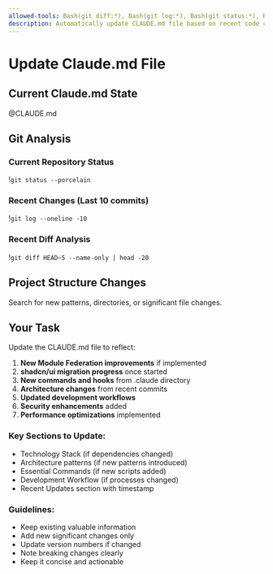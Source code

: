 ```yaml
---
allowed-tools: Bash(git diff:*), Bash(git log:*), Bash(git status:*), Read, Write
description: Automatically update CLAUDE.md file based on recent code changes
---
```


# Update Claude.md File

## Current Claude.md State
@CLAUDE.md

## Git Analysis

### Current Repository Status
!`git status --porcelain`

### Recent Changes (Last 10 commits)
!`git log --oneline -10`

### Recent Diff Analysis
!`git diff HEAD~5 --name-only | head -20`

## Project Structure Changes
Search for new patterns, directories, or significant file changes.

## Your Task

Update the CLAUDE.md file to reflect:

1. **New Module Federation improvements** if implemented
2. **shadcn/ui migration progress** once started
3. **New commands and hooks** from .claude directory
4. **Architecture changes** from recent commits
5. **Updated development workflows**
6. **Security enhancements** added
7. **Performance optimizations** implemented

### Key Sections to Update:
- Technology Stack (if dependencies changed)
- Architecture patterns (if new patterns introduced)
- Essential Commands (if new scripts added)
- Development Workflow (if processes changed)
- Recent Updates section with timestamp

### Guidelines:
- Keep existing valuable information
- Add new significant changes only
- Update version numbers if changed
- Note breaking changes clearly
- Keep it concise and actionable